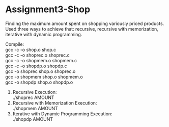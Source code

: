 # Assignment3-Shop
Finding the maximum amount spent on shopping variously priced products. Used three ways to achieve that: recursive, recursive with memorization, iterative with dynamic programming.

Compile:  
gcc -c -o shop.o shop.c  
gcc -c -o shoprec.o shoprec.c  
gcc -c -o shopmem.o shopmem.c  
gcc -c -o shopdp.o shopdp.c  
gcc -o shoprec shop.o shoprec.o  
gcc -o shopmem shop.o shopmem.o  
gcc -o shopdp shop.o shopdp.o  

1) Recursive Execution:  
./shoprec AMOUNT
2) Recursive with Memorization Execution:  
./shopmem AMOUNT
3) Iterative with Dynamic Programming Execution:  
./shopdp AMOUNT
